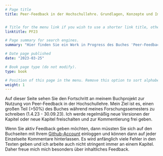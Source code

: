 ```yaml
---
# Page title
title: Peer-Feedback in der Hochschullehre. Grundlagen, Konzepte und Implementationsbeispiele


# Title for the menu link if you wish to use a shorter link title, otherwise remove this option.
linktitle: PF23

# Page summary for search engines.
summary: "Hier finden Sie ein Work in Progress des Buches 'Peer-Feedback in der Hochschullehre: Grundlagen, Konzept und Implementationsbeispiele'"

# Date page published
date: "2023-03-25"

# Book page type (do not modify).
type: book

# Position of this page in the menu. Remove this option to sort alphabetically.
weight: 1
---
```

Auf dieser Seite sehen Sie den Fortschritt an meinem Buchprojekt zur Nutzung von Peer-Feedback in der Hochschullehre. Mein Ziel ist es, einen großen Teil (>50%) des Buches während meines Forschungssemesters zu schreiben (1.4.23 - 30.09.23). Ich werde regelmäßig neue Versionen der Kapitel oder neue Kapitel freischalten und zur Kommentierung frei geben.

Wenn Sie aktiv Feedback geben möchten, dann müssten Sie sich auf den Buchseiten mit Ihrem [Github-Account](https://github.com) einloggen und können dann auf jeder Einzelseite Kommentare hinterlassen. Es wird anfänglich viele Fehler in den Texten geben und ich arbeite auch nicht stringent immer an einem Kapitel. Daher freue mich mich besonders über inhaltliches Feedback.